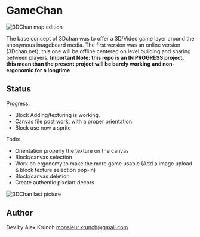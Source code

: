 # GameChan
![3DChan map edition](https://pbs.twimg.com/media/EOqmwXdWsAIRkCd?format=jpg&name=small)

The base concept of 3Dchan was to offer a 3D/Video game layer around the anonymous imageboard media. The first version was an online version (3Dchan.net), this one will be offline centered on level building and sharing between players.
__Important Note: this repo is an IN PROGRESS project, this mean than the present project will be barely working and non-ergonomic for a longtime__

## Status

Progress:
* Block Adding/texturing is working.
* Canvas file post work, with a proper orientation.
* Block use now a sprite

Todo:
* Orientation properly the texture on the canvas
* Block/canvas selection
* Work on ergonomy to make the more game usable (Add a image upload & block texture selection pop-in)
* Block/canvas deletion
* Create authentic pixelart decors

![3DChan last picture](https://pbs.twimg.com/media/EPMm5MCWoAAHtU0?format=jpg&name=small)


## Author
Dev by Alex Krunch monsieur.krunch@gmail.com
